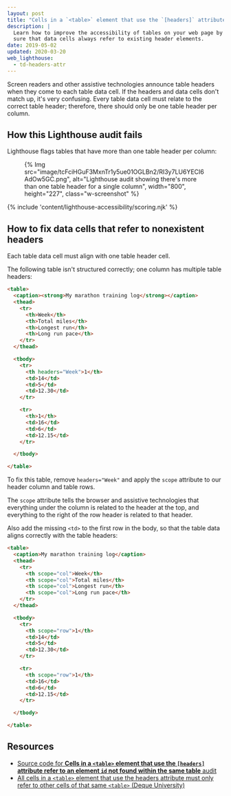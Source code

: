 ```yaml
---
layout: post
title: "Cells in a `<table>` element that use the `[headers]` attribute refer to an element ID not found within the same table"
description: |
  Learn how to improve the accessibility of tables on your web page by making
  sure that data cells always refer to existing header elements.
date: 2019-05-02
updated: 2020-03-20
web_lighthouse:
  - td-headers-attr
---
```


Screen readers and other assistive technologies
announce table headers when they come to each table data cell.
If the headers and data cells don't match up,
it's very confusing.
Every table data cell must relate to the correct table header;
therefore, there should only be one table header per column.

## How this Lighthouse audit fails

Lighthouse flags tables that have more than one table header per column:

<figure class="w-figure">
  {% Img src="image/tcFciHGuF3MxnTr1y5ue01OGLBn2/RI3y7LU6YECI6AdOw5GC.png", alt="Lighthouse audit showing there's more than one table header for a single column", width="800", height="227", class="w-screenshot" %}
</figure>

{% include 'content/lighthouse-accessibility/scoring.njk' %}

## How to fix data cells that refer to nonexistent headers

Each table data cell must align with one table header cell.

The following table isn't structured correctly;
one column has multiple table headers:

```html
<table>
  <caption><strong>My marathon training log</strong></caption>
  <thead>
    <tr>
      <th>Week</th>
      <th>Total miles</th>
      <th>Longest run</th>
      <th>Long run pace</th>
    </tr>
  </thead>

  <tbody>
    <tr>
      <th headers="Week">1</th>
      <td>14</td>
      <td>5</td>
      <td>12.30</td>
    </tr>

    <tr>
      <th>1</th>
      <td>16</td>
      <td>6</td>
      <td>12.15</td>
    </tr>

  </tbody>

</table>
```

To fix this table,
remove `headers="Week"` and
apply the `scope` attribute to our header column and table rows.

The `scope` attribute tells the browser and assistive technologies
that everything under the column
is related to the header at the top,
and everything to the right of the row header is related to that header.

Also add the missing `<td>` to the first row in the body,
so that the table data aligns correctly with the table headers:

```html
<table>
  <caption>My marathon training log</caption>
  <thead>
    <tr>
      <th scope="col">Week</th>
      <th scope="col">Total miles</th>
      <th scope="col">Longest run</th>
      <th scope="col">Long run pace</th>
    </tr>
  </thead>

  <tbody>
    <tr>
      <th scope="row">1</th>
      <td>14</td>
      <td>5</td>
      <td>12.30</td>
    </tr>

    <tr>
      <th scope="row">1</th>
      <td>16</td>
      <td>6</td>
      <td>12.15</td>
    </tr>

  </tbody>

</table>
```

## Resources

- [Source code for **Cells in a `<table>` element that use the `[headers]` attribute refer to an element `id` not found within the same table** audit](https://github.com/GoogleChrome/lighthouse/blob/master/lighthouse-core/audits/accessibility/td-headers-attr.js)
- [All cells in a `<table>` element that use the headers attribute must only refer to other cells of that same `<table>` (Deque University)](https://dequeuniversity.com/rules/axe/3.3/td-headers-attr)
